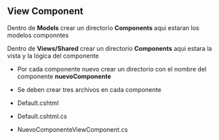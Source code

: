 ﻿## View Component

Dentro de **Models** crear un directorio **Components** aqui estaran los modelos componntes

Dentro de **Views/Shared** crear un directorio **Components** aqui estara la vista y la lógica del componente

- Por cada componente nuevo crear un directorio con el nombre del componente **nuevoComponente**

- Se deben crear tres archivos en cada componente

- Default.cshtml
- Default.cshtml.cs
- NuevoComponenteViewComponent.cs